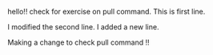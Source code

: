 hello!!
check for exercise on pull command.
This is first line.


I modified the second line.
I added a new line.



Making a change to check pull command !!
